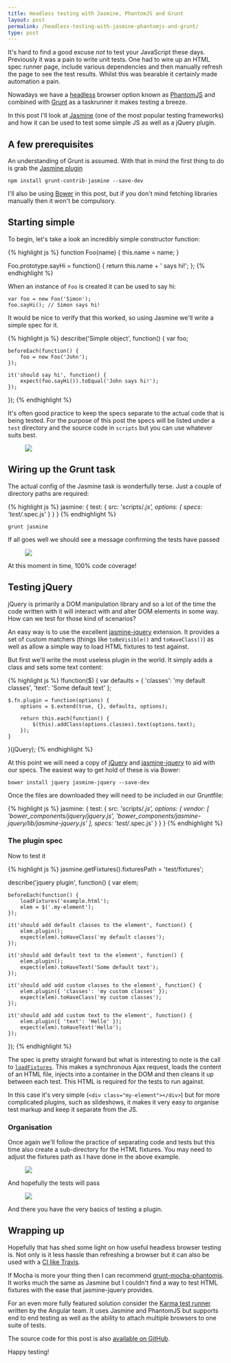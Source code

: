 ```yaml
---
title: Headless testing with Jasmine, PhantomJS and Grunt
layout: post
permalink: /headless-testing-with-jasmine-phantomjs-and-grunt/
type: post
---
```


It's hard to find a good excuse _not_ to test your JavaScript these days. Previously it was a pain to write unit tests. One had to wire up an HTML spec runner page, include various dependencies and then manually refresh the page to see the test results. Whilst this was bearable it certainly made automation a pain.

Nowadays we have a [headless](http://phantomjs.org/headless-testing.html) browser option known as [PhantomJS](http://phantomjs.org/) and combined with [Grunt](gruntjs.com) as a taskrunner it makes testing a breeze.

In this post I'll look at [Jasmine](http://pivotal.github.io/jasmine/) (one of the most popular testing frameworks) and how it can be used to test some simple JS as well as a jQuery plugin.

## A few prerequisites

An understanding of Grunt is assumed. With that in mind the first thing to do is grab the [Jasmine plugin](https://github.com/gruntjs/grunt-contrib-jasmine)

    npm install grunt-contrib-jasmine --save-dev

I'll also be using [Bower](http://bower.io) in this post, but if you don't mind fetching libraries manually then it won't be compulsory.

## Starting simple

To begin, let's take a look an incredibly simple constructor function:

{% highlight js %}
function Foo(name) {
    this.name = name;
}

Foo.prototype.sayHi = function() {
    return this.name + ' says hi!';
};
{% endhighlight %}

When an instance of `Foo` is created it can be used to say hi:

    var foo = new Foo('Simon');
    foo.sayHi(); // Simon says hi!

It would be nice to verify that this worked, so using Jasmine we'll write a simple spec for it.

{% highlight js %}
describe('Simple object', function() {
    var foo;

    beforeEach(function() {
        foo = new Foo('John');
    });

    it('should say hi', function() {
        expect(foo.sayHi()).toEqual('John says hi!');
    });
});
{% endhighlight %}

It's often good practice to keep the specs separate to the actual code that is being tested. For the purpose of this post the specs will be listed under a `test` directory and the source code in `scripts` but you can use whatever suits best.

<figure class="Figure Figure--vSpaceLrg">
    <img class="Figure-img" src="/assets/images/posts/headless-testing/simple-dir-structure.png">
</figure>

## Wiring up the Grunt task

The actual config of the Jasmine task is wonderfully terse. Just a couple of directory paths are required:

{% highlight js %}
jasmine: {
    test: {
        src: 'scripts/*.js',
        options: {
            specs: 'test/*.spec.js'
        }
    }
}
{% endhighlight %}

    grunt jasmine

If all goes well we should see a message confirming the tests have passed

<figure class="Figure Figure--vSpaceLrg">
    <img class="Figure-img" src="/assets/images/posts/headless-testing/simple-test-result.png">
</figure>

At this moment in time, 100% code coverage!

## Testing jQuery

jQuery is primarily a DOM manipulation library and so a lot of the time the code written with it will interact with and alter DOM elements in some way. How can we test for those kind of scenarios?

An easy way is to use the excellent [jasmine-jquery](https://github.com/velesin/jasmine-jquery) extension. It provides a set of custom matchers (things like `toBeVisible()` and `toHaveClass()`) as well as allow a simple way to load HTML fixtures to test against.

But first we'll write the most useless plugin in the world. It simply adds a class and sets some text content:

{% highlight js %}
!function($) {
    var defaults = {
        'classes': 'my default classes',
        'text':    'Some default text'
    };

    $.fn.plugin = function(options) {
        options = $.extend(true, {}, defaults, options);

        return this.each(function() {
            $(this).addClass(options.classes).text(options.text);
        });
    }
}(jQuery);
{% endhighlight %}


At this point we will need a copy of [jQuery](https://github.com/jquery/jquery) and [jasmine-jquery](https://github.com/velesin/jasmine-jquery) to aid with our specs. The easiest way to get hold of these is via Bower:

    bower install jquery jasmine-jquery --save-dev

Once the files are downloaded they will need to be included in our Gruntfile:

{% highlight js %}
jasmine: {
    test: {
        src: 'scripts/*.js',
        options: {
            vendor: [
                'bower_components/jquery/jquery.js',
                'bower_components/jasmine-jquery/lib/jasmine-jquery.js'
            ],
            specs: 'test/*.spec.js'
        }
    }
}
{% endhighlight %}

### The plugin spec

Now to test it

{% highlight js %}
jasmine.getFixtures().fixturesPath = 'test/fixtures';

describe('jquery plugin', function() {
    var elem;

    beforeEach(function() {
        loadFixtures('example.html');
        elem = $('.my-element');
    });

    it('should add default classes to the element', function() {
        elem.plugin();
        expect(elem).toHaveClass('my default classes');
    });

    it('should add default text to the element', function() {
        elem.plugin();
        expect(elem).toHaveText('Some default text');
    });

    it('should add add custom classes to the element', function() {
        elem.plugin({ 'classes': 'my custom classes' });
        expect(elem).toHaveClass('my custom classes');
    });

    it('should add add custom text to the element', function() {
        elem.plugin({ 'text': 'Hello' });
        expect(elem).toHaveText('Hello');
    });
});
{% endhighlight %}

The spec is pretty straight forward but what is interesting to note is the call to [`loadFixtures`](https://github.com/velesin/jasmine-jquery#html-fixtures). This makes a synchronous Ajax request, loads the content of an HTML file, injects into a container in the DOM and then cleans it up between each test. This HTML is required for the tests to run against.

In this case it's very simple (`<div class="my-element"></div>`) but for more complicated plugins, such as slideshows, it makes it very easy to organise test markup and keep it separate from the JS.

### Organisation

Once again we'll follow the practice of separating code and tests but this time also create a sub-directory for the HTML fixtures. You may need to adjust the fixtures path as I have done in the above example.

<figure class="Figure Figure--vSpaceLrg">
    <img class="Figure-img" src="/assets/images/posts/headless-testing/jquery-plugin-dir.png">
</figure>

And hopefully the tests will pass

<figure class="Figure Figure--vSpaceLrg">
    <img class="Figure-img" src="/assets/images/posts/headless-testing/plugin-passed.png">
</figure>

And there you have the very basics of testing a plugin.

## Wrapping up

Hopefully that has shed some light on how useful headless browser testing is. Not only is it less hassle than refreshing a browser but it can also be used with a [CI like Travis](https://travis-ci.org/).

If Mocha is more your thing then I can recommend [grunt-mocha-phantomjs](https://github.com/jdcataldo/grunt-mocha-phantomjs). It works much the same as Jasmine but I couldn't find a way to test HTML fixtures with the ease that jasmine-jquery provides.

For an even more fully featured solution consider the [Karma test runner](http://karma-runner.github.io/0.10/index.html) written by the Angular team. It uses Jasmine and PhantomJS but supports end to end testing as well as the ability to attach multiple browsers to one suite of tests.

The source code for this post is also [available on GitHub](https://github.com/simonsmith/headless-testing-phantomjs-grunt).

Happy testing!
